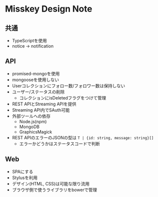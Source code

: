# Misskey Design Note

## 共通
* TypeScriptを使用
* notice -> notification

## API
* promised-mongoを使用
* mongooseを使用しない
* Userコレクションにフォロー数/フォロワー数は保持しない
* ユーザー/ステータスの削除
  * コレクションにisDeletedフラグをつけて管理
* REST APIとStreaming APIを提供
* Streaming API内でSAuth可能
* 外部ツールへの依存
  * Node.js(npm)
  * MongoDB
  * GraphicsMagick
* REST APIのエラーのJSONの型は `T | {id: string, message: string}[]`
  * エラーかどうかはステータスコードで判断

## Web
* SPAにする
* Stylusを利用
* デザイン(HTML, CSS)は可能な限り流用
* ブラウザ側で使うライブラリをbowerで管理 

